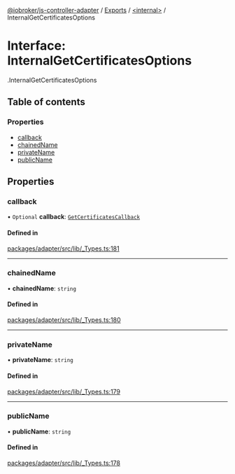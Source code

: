 [@iobroker/js-controller-adapter](../README.md) / [Exports](../modules.md) / [<internal\>](../modules/internal_.md) / InternalGetCertificatesOptions

# Interface: InternalGetCertificatesOptions

[<internal>](../modules/internal_.md).InternalGetCertificatesOptions

## Table of contents

### Properties

- [callback](internal_.InternalGetCertificatesOptions.md#callback)
- [chainedName](internal_.InternalGetCertificatesOptions.md#chainedname)
- [privateName](internal_.InternalGetCertificatesOptions.md#privatename)
- [publicName](internal_.InternalGetCertificatesOptions.md#publicname)

## Properties

### callback

• `Optional` **callback**: [`GetCertificatesCallback`](../modules/internal_.md#getcertificatescallback)

#### Defined in

[packages/adapter/src/lib/_Types.ts:181](https://github.com/ioBroker/ioBroker.js-controller/blob/8243bedf/packages/adapter/src/lib/_Types.ts#L181)

___

### chainedName

• **chainedName**: `string`

#### Defined in

[packages/adapter/src/lib/_Types.ts:180](https://github.com/ioBroker/ioBroker.js-controller/blob/8243bedf/packages/adapter/src/lib/_Types.ts#L180)

___

### privateName

• **privateName**: `string`

#### Defined in

[packages/adapter/src/lib/_Types.ts:179](https://github.com/ioBroker/ioBroker.js-controller/blob/8243bedf/packages/adapter/src/lib/_Types.ts#L179)

___

### publicName

• **publicName**: `string`

#### Defined in

[packages/adapter/src/lib/_Types.ts:178](https://github.com/ioBroker/ioBroker.js-controller/blob/8243bedf/packages/adapter/src/lib/_Types.ts#L178)
